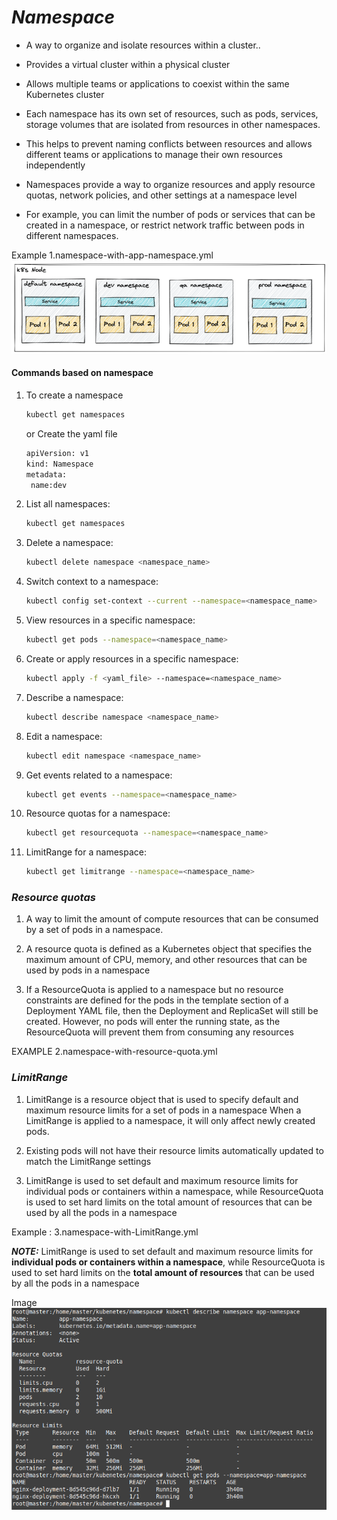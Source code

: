 
# ***Namespace***
 - A way to organize and isolate resources within a cluster..

 - Provides a virtual cluster within a physical cluster

 - Allows multiple teams or applications to coexist within the same Kubernetes cluster

 - Each namespace has its own set of resources, such as pods, services, storage volumes that are isolated from resources in other namespaces.

 - This helps to prevent naming conflicts between resources and allows different teams or applications to manage their own resources independently

 - Namespaces provide a way to organize resources and apply resource quotas, network policies, and other settings at a namespace level

- For example, you can limit the number of pods or services that can be created in a namespace, or restrict network traffic between pods in different namespaces.

Example
1.namespace-with-app-namespace.yml
![deployment](https://github.com/Subhabrata2468/Kubernetes-/blob/master/4.%20Namespace/diagram.png)

#### Commands based on namespace

1. To create a namespace
    ```bash
    kubectl get namespaces
    ```

    or Create the yaml file
    ```bash
    apiVersion: v1 
    kind: Namespace 
    metadata:
     name:dev
    ```

1. List all namespaces:
    ```bash
    kubectl get namespaces
    ```
1. Delete a namespace:
    ```bash
    kubectl delete namespace <namespace_name>
    ```
1. Switch context to a namespace:
    ```bash
    kubectl config set-context --current --namespace=<namespace_name>
    ```
1. View resources in a specific namespace:
    ```bash
    kubectl get pods --namespace=<namespace_name>
    ```
1. Create or apply resources in a specific namespace:
    ```bash
    kubectl apply -f <yaml_file> --namespace=<namespace_name>
    ```
1. Describe a namespace:
    ```bash
    kubectl describe namespace <namespace_name>
    ```
1. Edit a namespace:
    ```bash
    kubectl edit namespace <namespace_name>
    ```
1. Get events related to a namespace:
    ```bash
    kubectl get events --namespace=<namespace_name>
    ```
1. Resource quotas for a namespace:
    ```bash
    kubectl get resourcequota --namespace=<namespace_name>
    ```
1. LimitRange for a namespace:
    ```bash
    kubectl get limitrange --namespace=<namespace_name>
    ```

### ***Resource quotas***

1. A way to limit the amount of compute resources that can be consumed by a set of pods in a namespace.

1. A resource quota is defined as a Kubernetes object that specifies the maximum amount of CPU, memory, and other resources that can be used by pods in a namespace 

1. If a ResourceQuota is applied to a namespace but no resource constraints are defined for the pods in the template section of a Deployment YAML file, then the Deployment and ReplicaSet will still be created. However, no pods will enter the running state, as the ResourceQuota will prevent them from consuming any resources

EXAMPLE 
2.namespace-with-resource-quota.yml

### ***LimitRange***

1. LimitRange is a resource object that is used to specify default and maximum resource limits for a set of pods in a namespace When a LimitRange is applied to a namespace, it will only affect newly created pods.

1. Existing pods will not have their resource limits automatically updated to match the LimitRange settings

1. LimitRange is used to set default and maximum resource limits for individual pods or containers within a namespace, while ResourceQuota is used to set hard limits on the total amount of resources that can be used by all the pods in a namespace

Example :
3.namespace-with-LimitRange.yml

***NOTE:***
LimitRange is used to set default and maximum resource limits for **individual pods or containers within a namespace**, while ResourceQuota is used to set hard limits on the **total amount of resources** that can be used by all the pods in a namespace

Image
![final](https://github.com/Subhabrata2468/Kubernetes-/blob/master/4.%20Namespace/namespace.png)
